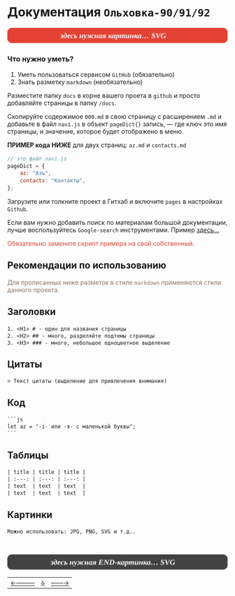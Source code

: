 <div class="navi"><nav id="navi"><!-- js --></nav></div>

# Документация `Ольховка-90/91/92`

<span id="az1-img" class="img" onclick="imgResize()">![img](assets/svg/000-start.svg)</span>

### Что нужно уметь?

1. Уметь пользоваться сервисом `GitHub` (обязательно)
2. Знать разметку `markdown` (необязательно)

Разместите папку `docs` в корне вашего проета в `github` и просто добавляйте страницы в папку `/docs`.

Скопируйте содержимое `000.md` в свою страницу с расширением `.md` и добавьте в файл `navi.js` в объект `pageDict{}` запись, — где ключ это имя страницы, и значение, которое будет отображено в меню.

**ПРИМЕР  кода  НИЖЕ** для двух страниц: `az.md` и `contacts.md`

```js
// это файл navi.js
pageDict = {
	az: "Азъ",
	contacts: "Контакты",
};
```

Загрузите или толкните проект в Гитхаб и включите `pages` в настройках `Github`.

Если вам нужно добавить поиск по материалам большой документации, лучше воспользуйтесь `Google-search` инструментами. Пример [здесь…](navi-page.md)

<span style="color: #e34234;">Обязательно замените скрипт примера на свой собственный.

## Рекомендации по использованию

<span style="color: #8F7161;">Для прописанных ниже разметок в стиле `markdown` применяются стили данного проекта.

## Заголовки

	1. <H1> # - один для названия страницы
	2. <H2> ## - много, разделяйте подтемы страницы
	3. <H3> ### - много, небольшое одноцветное выделение
   
## Цитаты

	> Текст цитаты (выделение для привлечения внимания)


## Код

	```js
	let az = "-i- или -я- с маленькой буквы";
	```

## Таблицы

	| title | title | title |
	| :---: | :---: | :---: |
	| text  | text  | text  |
	| text  | text  | text  |

## Картинки

	Можно использовать: JPG, PNG, SVG и т.д..

<br>

<span id="az2-img-2" class="img" onclick="imgResize()">![img](assets/svg/000-end.svg)</span>

||||
|:---|:---:|---:|
[←———](contacts.md)|[ 🔝 ](#)|[——→](water.md)

<script src="assets/js/navi.js"></script>
